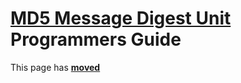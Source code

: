 # [MD5 Message Digest Unit](../MD5.md) Programmers Guide

This page has [**moved**](https://lib-docs.delphidabbler.com/MD5/1/API)